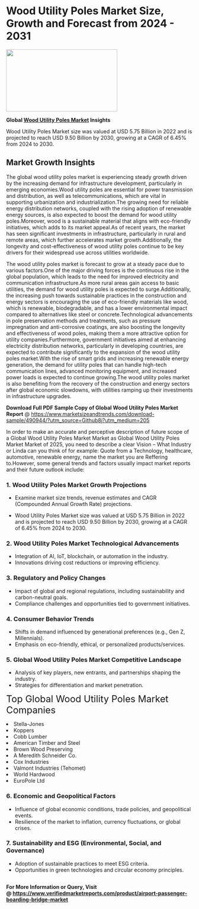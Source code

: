 <H1>Wood Utility Poles Market Size, Growth and Forecast from 2024 - 2031</H1><img class="aligncenter size-medium wp-image-584254" src="https://thirdeyenews.in/wp-content/uploads/2024/09/Global-Market-Research-300x168.jpeg" alt="" width="300" height="168" /><p><strong>Global&nbsp;<a href="https://www.marketsizeandtrends.com/download-sample/490944/?utm_source=Github8j?utm_medium=205">Wood Utility Poles Market</a> Insights</strong></p><p>Wood Utility Poles Market size was valued at USD 5.75 Billion in 2022 and is projected to reach USD 9.50 Billion by 2030, growing at a CAGR of 6.45% from 2024 to 2030.</p><p><h2>Market Growth Insights</h2> <p>The global wood utility poles market is experiencing steady growth driven by the increasing demand for infrastructure development, particularly in emerging economies.Wood utility poles are essential for power transmission and distribution, as well as telecommunications, which are vital in supporting urbanization and industrialization.The growing need for reliable energy distribution networks, coupled with the rising adoption of renewable energy sources, is also expected to boost the demand for wood utility poles.Moreover, wood is a sustainable material that aligns with eco-friendly initiatives, which adds to its market appeal.As of recent years, the market has seen significant investments in infrastructure, particularly in rural and remote areas, which further accelerates market growth.Additionally, the longevity and cost-effectiveness of wood utility poles continue to be key drivers for their widespread use across utilities worldwide.</p> <p>The wood utility poles market is forecast to grow at a steady pace due to various factors.One of the major driving forces is the continuous rise in the global population, which leads to the need for improved electricity and communication infrastructure.As more rural areas gain access to basic utilities, the demand for wood utility poles is expected to surge.Additionally, the increasing push towards sustainable practices in the construction and energy sectors is encouraging the use of eco-friendly materials like wood, which is renewable, biodegradable, and has a lower environmental impact compared to alternatives like steel or concrete.Technological advancements in pole preservation methods and treatments, such as pressure impregnation and anti-corrosive coatings, are also boosting the longevity and effectiveness of wood poles, making them a more attractive option for utility companies.Furthermore, government initiatives aimed at enhancing electricity distribution networks, particularly in developing countries, are expected to contribute significantly to the expansion of the wood utility poles market.With the rise of smart grids and increasing renewable energy generation, the demand for utility poles that can handle high-tech communication lines, advanced monitoring equipment, and increased power loads is expected to continue growing.The wood utility poles market is also benefiting from the recovery of the construction and energy sectors after global economic slowdowns, with utilities ramping up their investments in infrastructure upgrades.<p><span class=""><strong>Download Full PDF Sample Copy of Global Wood Utility Poles Market Report</strong> @ <a href="https://www.marketsizeandtrends.com/download-sample/490944/?utm_source=Github8j?utm_medium=205" target="_blank">https://www.marketsizeandtrends.com/download-sample/490944/?utm_source=Github8j?utm_medium=205</a></span></p><p>In order to make an accurate and perceptive description of future scope of a Global&nbsp;Wood Utility Poles Market Market as Global&nbsp;Wood Utility Poles Market Market of 2025, you need to describe a clear Vision &ndash; What Industry or Linda can you think of for example: Quote from a Technology, healthcare, automotive, renewable energy, name the market you are Reffering to.However, some general trends and factors usually impact market reports and their future outlook include:</p><h3>1.&nbsp;<strong>Wood Utility Poles Market Growth Projections</strong></h3><ul><li>Examine market size trends, revenue estimates and CAGR (Compounded Annual Growth Rate) projections.</li><li><p>Wood Utility Poles Market size was valued at USD 5.75 Billion in 2022 and is projected to reach USD 9.50 Billion by 2030, growing at a CAGR of 6.45% from 2024 to 2030.</p></li></ul><h3>2.&nbsp;<strong>Wood Utility Poles Market Technological Advancements</strong></h3><ul><li>Integration of AI, IoT, blockchain, or automation in the industry.</li><li>Innovations driving cost reductions or improving efficiency.</li></ul><h3>3.&nbsp;<strong>Regulatory and Policy Changes</strong></h3><ul><li>Impact of global and regional regulations, including sustainability and carbon-neutral goals.</li><li>Compliance challenges and opportunities tied to government initiatives.</li></ul><h3>4.&nbsp;<strong>Consumer Behavior Trends</strong></h3><ul><li>Shifts in demand influenced by generational preferences (e.g., Gen Z, Millennials).</li><li>Emphasis on eco-friendly, ethical, or personalized products/services.</li></ul><h3>5.&nbsp;<strong>Global Wood Utility Poles Market Competitive Landscape</strong></h3><ul><li>Analysis of key players, new entrants, and partnerships shaping the industry.</li><li>Strategies for differentiation and market penetration.</li></ul><p data-pm-slice="1 1 []"><span style="color: inherit; font-family: inherit; font-size: 25px;">Top Global Wood Utility Poles Market Companies</span></p><div class="" data-test-id=""><p><li>Stella-Jones</li><li> Koppers</li><li> Cobb Lumber</li><li> American Timber and Steel</li><li> Brown Wood Preserving</li><li> A Meredith Schneider Co.</li><li> Cox Industries</li><li> Valmont Industries (Tehomet)</li><li> World Hardwood</li><li> EuroPole Ltd</li></p></div><h3>6.&nbsp;<strong>Economic and Geopolitical Factors</strong></h3><ul><li>Influence of global economic conditions, trade policies, and geopolitical events.</li><li>Resilience of the market to inflation, currency fluctuations, or global crises.</li></ul><h3>7.&nbsp;<strong>Sustainability and ESG (Environmental, Social, and Governance)</strong></h3><ul><li>Adoption of sustainable practices to meet ESG criteria.</li><li>Opportunities in green technologies and circular economy principles.</li></ul><h2><strong style="font-size: 14px;">For More Information or Query, Visit @&nbsp;</strong><a style="background-color: #ffffff; font-size: 14px;" href="https://www.marketsizeandtrends.com/report/wood-utility-poles-market/" target="_blank">https://www.verifiedmarketreports.com/product/airport-passenger-boarding-bridge-market</a></h2>